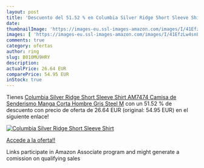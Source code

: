 ```yaml
---
layout: post
title: 'Descuento del 51.52 % en Columbia Silver Ridge Short Sleeve Shirt'
date: 
thumbnailImage: 'https://images-eu.ssl-images-amazon.com/images/I/41EfzLw4snL._SL200_.jpg'
images: [ 'https://images-eu.ssl-images-amazon.com/images/I/41EfzLw4snL._SL200_.jpg' ]
comments: true
category: ofertas
author: ring
slug: B010MU9HRY
description:
actualPrice: 26.64 EUR
comparePrice: 54.95 EUR
inStock: true
---
```


Tienes [Columbia Silver Ridge Short Sleeve Shirt AM7474 Camisa de Senderismo Manga Corta  Hombre  Gris  Steel   M](https://www.amazon.es/dp/B010MU9HRY/?tag=tolees-21) con un 51.52 % de descuento con precio de oferta de 26.64 EUR (original: 54.95 EUR) en el siguiente enlace!

[![Columbia Silver Ridge Short Sleeve Shirt](https://images-eu.ssl-images-amazon.com/images/I/41EfzLw4snL._SL200_.jpg)](https://www.amazon.es/dp/B010MU9HRY/?tag=tolees-21)

[Accede a la oferta!!](https://www.amazon.es/dp/B010MU9HRY/?tag=tolees-21)

Links participate in Amazon Associate program and might generate a comission on qualifying sales


